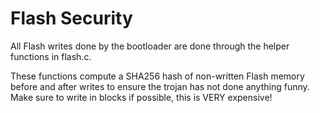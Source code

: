 # Flash Security

All Flash writes done by the bootloader are done through the helper functions in flash.c.

These functions compute a SHA256 hash of non-written Flash memory before and after writes to ensure the trojan has not done anything funny. Make sure to write in blocks if possible, this is VERY expensive!
